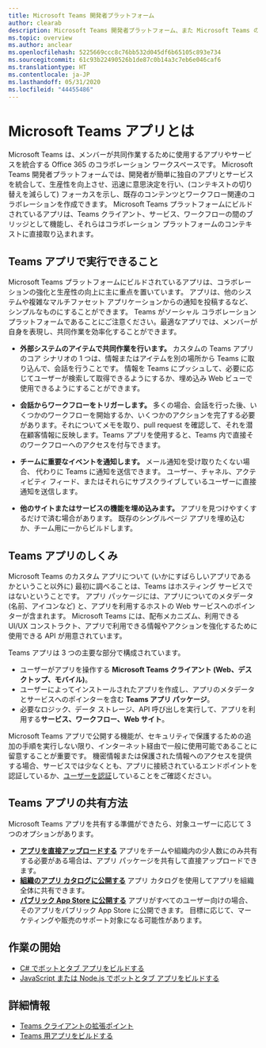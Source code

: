 ```yaml
---
title: Microsoft Teams 開発者プラットフォーム
author: clearab
description: Microsoft Teams 開発者プラットフォーム、また Microsoft Teams のアプリのビルドを開始する方法について説明する概要ページ。
ms.topic: overview
ms.author: anclear
ms.openlocfilehash: 5225669ccc8c76bb532d045df6b65105c893e734
ms.sourcegitcommit: 61c93b22490526b1de87c0b14a3c7eb6e046caf6
ms.translationtype: HT
ms.contentlocale: ja-JP
ms.lasthandoff: 05/31/2020
ms.locfileid: "44455486"
---
```

# <a name="what-are-microsoft-teams-apps"></a>Microsoft Teams アプリとは

Microsoft Teams は、メンバーが共同作業するために使用するアプリやサービスを統合する Office 365 のコラボレーション ワークスペースです。 Microsoft Teams 開発者プラットフォームでは、開発者が簡単に独自のアプリとサービスを統合して、生産性を向上させ、迅速に意思決定を行い、(コンテキストの切り替えを減らして) フォーカスを示し、既存のコンテンツとワークフロー関連のコラボレーションを作成できます。 Microsoft Teams プラットフォームにビルドされているアプリは、Teams クライアント、サービス、ワークフローの間のブリッジとして機能し、それらはコラボレーション プラットフォームのコンテキストに直接取り込まれます。

## <a name="what-can-teams-apps-do"></a>Teams アプリで実行できること

Microsoft Teams プラットフォームにビルドされているアプリは、コラボレーションの強化と生産性の向上に主に重点を置いています。 アプリは、他のシステムや複雑なマルチファセット アプリケーションからの通知を投稿するなど、シンプルなものにすることができます。 Teams がソーシャル コラボレーション プラットフォームであることにご注意ください。最適なアプリでは、メンバーが自身を表現し、共同作業を効率化することができます。

* **外部システムのアイテムで共同作業を行います。** カスタムの Teams アプリのコア シナリオの 1 つは、情報またはアイテムを別の場所から Teams に取り込んで、会話を行うことです。 情報を Teams にプッシュして、必要に応じてユーザーが検索して取得できるようにするか、埋め込み Web ビューで使用できるようにすることができます。

* **会話からワークフローをトリガーします。** 多くの場合、会話を行った後、いくつかのワークフローを開始するか、いくつかのアクションを完了する必要があります。それについてメモを取り、pull request を確認して、それを潜在顧客情報に反映します。Teams アプリを使用すると、Teams 内で直接そのワークフローへのアクセスを付与できます。

* **チームに重要なイベントを通知します。** メール通知を受け取りたくない場合、 代わりに Teams に通知を送信できます。 ユーザー、チャネル、アクティビティ フィード、またはそれらにサブスクライブしているユーザーに直接通知を送信します。

* **他のサイトまたはサービスの機能を埋め込みます。** アプリを見つけやすくするだけで済む場合があります。 既存のシングルページ アプリを埋め込むか、チーム用に一からビルドします。

## <a name="how-do-teams-apps-work"></a>Teams アプリのしくみ

Microsoft Teams のカスタム アプリについて (いかにすばらしいアプリであるかということ以外に) 最初に調べることは、Teams はホスティング サービスではないということです。 アプリ パッケージには、アプリについてのメタデータ (名前、アイコンなど) と、アプリを利用するホストの Web サービスへのポインターが含まれます。 Microsoft Teams には、配布メカニズム、利用できる UI/UX コンストラクト、アプリで利用できる情報やアクションを強化するために使用できる API が用意されています。

Teams アプリは 3 つの主要な部分で構成されています。

* ユーザーがアプリを操作する **Microsoft Teams クライアント (Web、デスクトップ、モバイル)**。
* ユーザーによってインストールされたアプリを作成し、アプリのメタデータとサービスへのポインターを含む **Teams アプリ パッケージ**。
* 必要なロジック、データ ストレージ、API 呼び出しを実行して、アプリを利用する**サービス、ワークフロー、Web サイト**。

Microsoft Teams アプリで公開する機能が、セキュリティで保護するための追加の手順を実行しない限り、インターネット経由で一般に使用可能であることに留意することが重要です。 機密情報または保護された情報へのアクセスを提供する場合、サービスでは少なくとも、アプリに接続されているエンドポイントを認証しているか、[ユーザーを認証](concepts/authentication/authentication.md)していることをご確認ください。

## <a name="how-can-you-share-your-teams-app"></a>Teams アプリの共有方法

Microsoft Teams アプリを共有する準備ができたら、対象ユーザーに応じて 3 つのオプションがあります。

* **[アプリを直接アップロードする](concepts/deploy-and-publish/apps-upload.md)** アプリをチームや組織内の少人数にのみ共有する必要がある場合は、アプリ パッケージを共有して直接アップロードできます。
* **[組織のアプリ カタログに公開する](concepts/deploy-and-publish/apps-upload.md)** アプリ カタログを使用してアプリを組織全体に共有できます。
* **[パブリック App Store に公開する](concepts/deploy-and-publish/apps-upload.md)** アプリがすべてのユーザー向けの場合、そのアプリをパブリック App Store に公開できます。 目標に応じて、マーケティングや販売のサポート対象になる可能性があります。

## <a name="get-started"></a>作業の開始

* [C# でボットとタブ アプリをビルドする](tutorials/get-started-dotnet-app-studio.md)
* [JavaScript または Node.js でボットとタブ アプリをビルドする](tutorials/get-started-nodejs-app-studio.md)

## <a name="learn-more"></a>詳細情報

* [Teams クライアントの拡張ポイント](concepts/extensibility-points.md)
* [Teams 用アプリをビルドする](concepts/building-an-app.md)

